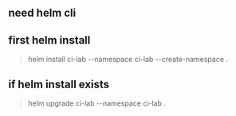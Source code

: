 ## need helm cli

## first helm install
> helm install ci-lab --namespace ci-lab --create-namespace .

## if helm install exists
> helm upgrade ci-lab --namespace ci-lab .